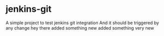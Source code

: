 # jenkins-git

A simple project to test jenkins git integration
And it should be triggered by any change
hey there added something new
added something very new
